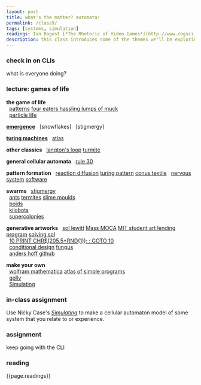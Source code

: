 ```yaml
---  
layout: post  
title: what's the matter? automata! 
permalink: /class9/  
tags: [systems, simulation]
readings: Ian Bogost [*The Rhetoric of Video Games*](http://www.cogsci.rpi.edu/public_html/ruiz/EGDFall2013/readings/RhetoricVideoGames_Bogost.pdf)<br>Bret Victor [*stop drawing dead fish*](https://www.youtube.com/watch?v=ZfytHvgHybA)
description: this class introduces some of the themes we'll be exploring in the final project, looking at self-organising systems and cellular automata, and some techniques we can use to model them. 
---  
```


### check in on CLIs
what is everyone doing?


### lecture: games of life

**the game of life**  
  [patterns](https://www.conwaylife.com/wiki/Main_Page) [four eaters hassling lumps of muck](https://www.conwaylife.com/wiki/Four_eaters_hassling_lumps_of_muck)  
  [particle life](https://www.youtube.com/watch?v=Z_zmZ23grXE&feature=youtu.be)

[**emergence**](https://en.wikipedia.org/wiki/Emergence)
  [snowflakes]
  [stigmergy]

[**turing machines**](https://en.wikipedia.org/wiki/Turing_machine)
  [atlas](http://atlas.wolfram.com/TOC/TOC_103.html)

**other classics**
  [langton's loop](https://en.wikipedia.org/wiki/Langton%27s_loops) [turmite](https://en.wikipedia.org/wiki/Turmite)

**general cellular automata**
  [rule 30](https://en.wikipedia.org/wiki/Rule_30)

**pattern formation**
  [reaction diffusion](https://en.wikipedia.org/wiki/Reaction–diffusion_system) [turing pattern](https://en.wikipedia.org/wiki/Turing_pattern) [conus textile](https://en.wikipedia.org/wiki/Conus_textile)
  [nervous system](https://n-e-r-v-o-u-s.com) [software](https://n-e-r-v-o-u-s.com/projects/software/)

**swarms**
  [stigmergy](https://en.wikipedia.org/wiki/Stigmergy)  
  [ants]() [termites]() [slime moulds]()  
  [boids](https://en.wikipedia.org/wiki/Boids)  
  [kilobots](https://www.youtube.com/watch?v=JmyTJSYw77g)  
  [supercolonies](https://www.youtube.com/watch?v=KPJybGJe3_M)  

**generative artworks**
  [sol lewitt](https://en.wikipedia.org/wiki/Sol_LeWitt) [Mass MOCA](https://massmoca.org/sol-lewitt/) [MIT student art lending program](https://www.youtube.com/watch?v=gaMgraAvQww) [solving sol](http://solvingsol.com/solutions/)  
  [10 PRINT CHR$(205.5+RND(1)); : GOTO 10](https://10print.org)  
  [conditional design](https://conditionaldesign.org) [fungus](https://studiomoniker.com/projects/fungus)  
  [anders hoff](https://www.inconvergent.net/generative/) [github](https://github.com/inconvergent)  


**make your own**  
  [wolfram mathematica](https://reference.wolfram.com/language/ref/CellularAutomaton.html) [atlas of simple programs](http://atlas.wolfram.com)  
  [golly](http://golly.sourceforge.net)  
  [Simulating](https://ncase.me/sim/)  

### in-class assignment
Use Nicky Case's [*Simulating*](https://ncase.me/sim/) to make a cellular automaton model of some system that you relate to or experience. 

### assignment
keep going with the CLI

### reading
{{page.readings}}